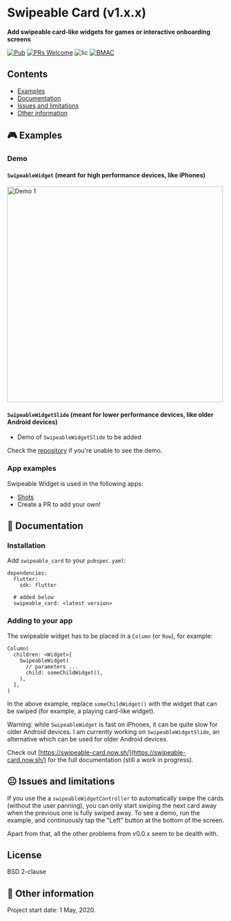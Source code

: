 <!-- omit in toc -->
# Swipeable Card (v1.x.x)

**Add swipeable card-like widgets for games or interactive onboarding screens**

[![Pub](https://img.shields.io/pub/v/swipeable_card.svg?style=flat-square)]()
[![PRs Welcome](https://img.shields.io/badge/PRs-welcome-brightgreen.svg?style=flat-square)](http://makeapullrequest.com)
![lic](https://img.shields.io/github/license/themindstorm/swipeable_card?style=flat-square)
[![BMAC](https://img.shields.io/badge/Donate-Buy%20Me%20A%20Coffee-orange.svg?style=flat-square)](https://www.buymeacoffee.com/ninest) 


## Contents
- [Examples](#Examples)
- [Documentation](#Documentation)
- [Issues and limitations](#Issues-and-limitations)
- [Other information](#Other-information)

## 🎮 Examples

### Demo

#### `SwipeableWidget` (meant for high performance devices, like iPhones)
<!-- <img alt="Demo 1" src="./readme-assets/demo-1.gif" height="500">  -->
<img alt="Demo 1" src="https://github.com/ninest/swipeable_card/blob/v1.x.x/readme-assets/demo-1.gif?raw=true" height="500"> 

#### `SwipeableWidgetSlide` (meant for lower performance devices, like older Android devices)

- Demo of `SwipeableWidgetSlide` to be added

Check the [repository](https://github.com/ninest/swipeable_card) if you're unable to see the demo.

### App examples
Swipeable Widget is used in the following apps:
- [Shots](https://github.com/ninest/Shots)
- Create a PR to add your own!

## 📒 Documentation

### Installation
Add `swipeable_card` to your `pubspec.yaml`:

```
dependencies:
  flutter:
    sdk: flutter

  # added below
  swipeable_card: <latest version>
```

### Adding to your app

The swipeable widget has to be placed in a `Column` (or `Row`), for example:

```
Column(
  children: <Widget>[
    SwipeableWidget(
      // parameters ...
      child: someChildWidget(),
    ),
  ],
)
```

In the above example, replace `someChildWidget()` with the widget that can be swiped (for example, a playing card-like widget).

Warning: while `SwipeableWidget` is fast on iPhones, it can be quite slow for older Android devices. I am currently working on `SwipeableWidgetSlide`, an alternative which can be used for older Android devices.

Check out [https://swipeable-card.now.sh/](https://swipeable-card.now.sh/) for the full documentation (still a work in progress).


## 😐 Issues and limitations

If you use the a `swipeableWidgetController` to automatically swipe the cards (without the user panning), you can only start swiping the next card away when the previous one is fully swiped away. To see a demo, run the example, and continuously tap the "Left" button at the bottom of the screen.

Apart from that, all the other problems from v0.0.x seem to be dealth with.

## License
BSD 2-clause

## 📝 Other information
Project start date: 1 May, 2020.

<!-- This package was extracted from my app [Shots](https://github.com/themindstorm/Shots). Check it out! -->